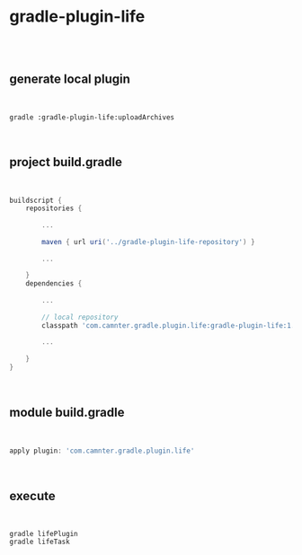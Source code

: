 # gradle-plugin-life

<br>
<br>

## generate local plugin
 
<br>
    
```shell
gradle :gradle-plugin-life:uploadArchives 
```

<br>

## project build.gradle
 
<br>
    
```gradle
buildscript {
    repositories {
    
        ...
        
        maven { url uri('../gradle-plugin-life-repository') }
        
        ...
        
    }
    dependencies {
    
        ...
        
        // local repository
        classpath 'com.camnter.gradle.plugin.life:gradle-plugin-life:1.0.1'
        
        ...
        
    }
}
```

<br>

## module build.gradle
 
<br>
    
```gradle
apply plugin: 'com.camnter.gradle.plugin.life'
```

<br>

## execute

<br>
    
```shell
gradle lifePlugin
gradle lifeTask
```

<br>
